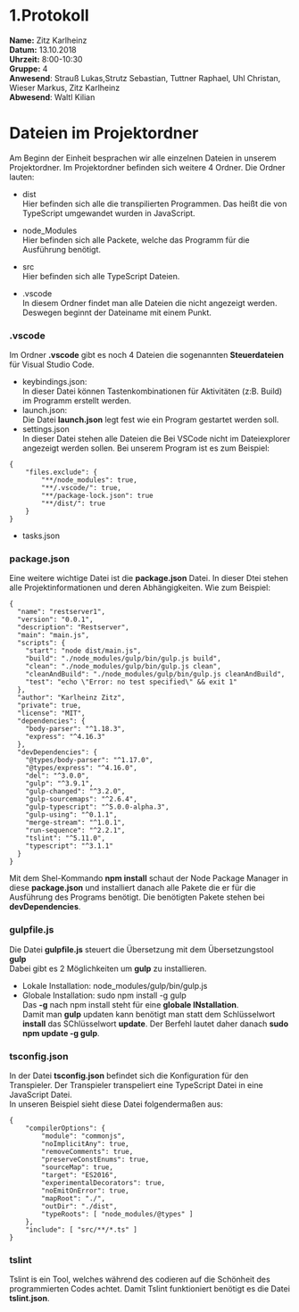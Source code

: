 # 1.Protokoll
**Name:** Zitz Karlheinz   
**Datum:** 13.10.2018  
**Uhrzeit:** 8:00-10:30  
**Gruppe:** 4  
**Anwesend**: Strauß Lukas,Strutz Sebastian, Tuttner Raphael, Uhl Christan, Wieser Markus, Zitz Karlheinz  
**Abwesend**: Waltl Kilian  

# Dateien im Projektordner  
Am Beginn der Einheit besprachen wir alle einzelnen Dateien in unserem Projektordner.
Im Projektordner befinden sich weitere 4 Ordner. Die Ordner lauten:  
  
* dist   
Hier befinden sich alle die transpilierten Programmen. Das heißt die von TypeScript umgewandet wurden in           JavaScript. 

* node_Modules   
Hier befinden sich alle Packete, welche das Programm für die Ausführung benötigt. 

* src   
Hier befinden sich alle TypeScript Dateien. 

* .vscode  
In diesem Ordner findet man alle Dateien die nicht angezeigt werden. Deswegen beginnt der Dateiname mit                  einem Punkt.  

### .vscode
Im Ordner **.vscode** gibt es noch 4 Dateien die sogenannten **Steuerdateien** für Visual Studio Code.
* keybindings.json:  
In dieser Datei können Tastenkombinationen für Aktivitäten (z:B. Build) im Programm erstellt werden.  
* launch.json:  
Die Datei **launch.json** legt fest wie ein Program gestartet werden soll.  
* settings.json  
In dieser Datei stehen alle Dateien die Bei VSCode nicht im Dateiexplorer angezeigt werden sollen. Bei unserem Program ist es zum Beispiel:  
```
{
	"files.exclude": {
		"**/node_modules": true,
		"**/.vscode/": true,
		"**/package-lock.json": true
		"**/dist/": true 
	}
}
```  
* tasks.json  

### package.json
Eine weitere wichtige Datei ist die **package.json** Datei. In dieser Dtei stehen alle Projektinformationen und deren Abhängigkeiten. Wie zum Beispiel:  
```  
{
  "name": "restserver1",
  "version": "0.0.1",
  "description": "Restserver",
  "main": "main.js",
  "scripts": {
    "start": "node dist/main.js",
    "build": "./node_modules/gulp/bin/gulp.js build",
    "clean": "./node_modules/gulp/bin/gulp.js clean",
    "cleanAndBuild": "./node_modules/gulp/bin/gulp.js cleanAndBuild",
    "test": "echo \"Error: no test specified\" && exit 1"
  },
  "author": "Karlheinz Zitz",
  "private": true,
  "license": "MIT",
  "dependencies": {
    "body-parser": "^1.18.3",
    "express": "^4.16.3"
  },
  "devDependencies": {
    "@types/body-parser": "^1.17.0",
    "@types/express": "^4.16.0",
    "del": "^3.0.0",
    "gulp": "^3.9.1",
    "gulp-changed": "^3.2.0",
    "gulp-sourcemaps": "^2.6.4",
    "gulp-typescript": "^5.0.0-alpha.3",
    "gulp-using": "^0.1.1",
    "merge-stream": "^1.0.1",
    "run-sequence": "^2.2.1",
    "tslint": "^5.11.0",
    "typescript": "^3.1.1"
  }
}  
```
Mit dem Shel-Kommando **npm install** schaut der Node Package Manager in diese **package.json** und installiert danach alle Pakete die er für die Ausführung des Programs benötigt. Die benötigten Pakete stehen bei **devDependencies**.  

### gulpfile.js  
Die Datei **gulpfile.js** steuert die Übersetzung mit dem Übersetzungstool **gulp**  
Dabei gibt es 2 Möglichkeiten um **gulp** zu installieren.  
* Lokale Installation: node_modules/gulp/bin/gulp.js  
* Globale Installation: sudo npm install -g gulp  
Das **-g** nach npm install steht für eine **globale INstallation**.  
Damit man **gulp** updaten kann benötigt man statt dem Schlüsselwort **install** das SChlüsselwort **update**. Der Berfehl lautet daher danach **sudo npm update -g gulp**.  

### tsconfig.json  
In der Datei **tsconfig.json** befindet sich die Konfiguration für den Transpieler. Der Transpieler transpeliert eine TypeScript Datei in eine JavaScript Datei.  
In unseren Beispiel sieht diese Datei folgendermaßen aus:  
```  
{
    "compilerOptions": {
        "module": "commonjs",
        "noImplicitAny": true,
        "removeComments": true,
        "preserveConstEnums": true,
        "sourceMap": true,
        "target": "ES2016",
        "experimentalDecorators": true,
        "noEmitOnError": true,
        "mapRoot": "./",
        "outDir": "./dist",
        "typeRoots": [ "node_modules/@types" ]
    },
    "include": [ "src/**/*.ts" ]
}
```  

### tslint  
Tslint is ein Tool, welches während des codieren auf die Schönheit des programmierten Codes achtet. Damit Tslint funktioniert benötigt es die Datei **tslint.json**.  

